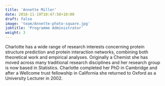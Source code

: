 ```yaml
---
title: 'Annette Miller'
date: 2018-11-19T10:47:58+10:00
draft: false
image: 'team/Annette-photo-square.jpg'
jobtitle: 'Programme Administrator'
weight: 3
---
```



Charlotte has a wide range of research interests concerning protein structure prediction
and protein interaction networks, combining both theoretical work and empirical
analyses. Originally a Chemist she has moved across many traditional research
disciplines and her research group is now based in Statistics. Charlotte completed her
PhD in Cambridge and after a Wellcome trust fellowship in California she returned to
Oxford as a University Lecturer in 2002.

